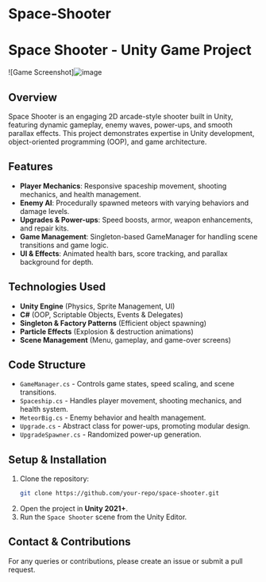# Space-Shooter

# Space Shooter - Unity Game Project

![Game Screenshot]![image](https://github.com/user-attachments/assets/ec06591a-e2a9-454d-a93c-afb13d2f7dda)


## Overview
Space Shooter is an engaging 2D arcade-style shooter built in Unity, featuring dynamic gameplay, enemy waves, power-ups, and smooth parallax effects. This project demonstrates expertise in Unity development, object-oriented programming (OOP), and game architecture.

## Features
- **Player Mechanics**: Responsive spaceship movement, shooting mechanics, and health management.
- **Enemy AI**: Procedurally spawned meteors with varying behaviors and damage levels.
- **Upgrades & Power-ups**: Speed boosts, armor, weapon enhancements, and repair kits.
- **Game Management**: Singleton-based GameManager for handling scene transitions and game logic.
- **UI & Effects**: Animated health bars, score tracking, and parallax background for depth.

## Technologies Used
- **Unity Engine** (Physics, Sprite Management, UI)
- **C#** (OOP, Scriptable Objects, Events & Delegates)
- **Singleton & Factory Patterns** (Efficient object spawning)
- **Particle Effects** (Explosion & destruction animations)
- **Scene Management** (Menu, gameplay, and game-over screens)

## Code Structure
- `GameManager.cs` - Controls game states, speed scaling, and scene transitions.
- `Spaceship.cs` - Handles player movement, shooting mechanics, and health system.
- `MeteorBig.cs` - Enemy behavior and health management.
- `Upgrade.cs` - Abstract class for power-ups, promoting modular design.
- `UpgradeSpawner.cs` - Randomized power-up generation.

## Setup & Installation
1. Clone the repository:
   ```bash
   git clone https://github.com/your-repo/space-shooter.git
   ```
2. Open the project in **Unity 2021+**.
3. Run the `Space Shooter` scene from the Unity Editor.

## Contact & Contributions
For any queries or contributions, please create an issue or submit a pull request.

